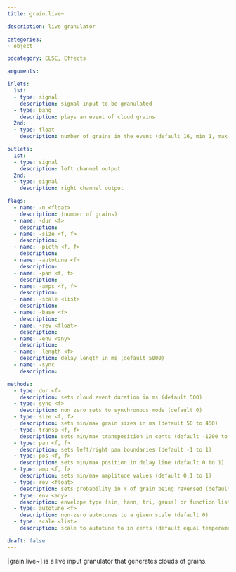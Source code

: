 ```yaml
---
title: grain.live~

description: live granulator

categories:
- object

pdcategory: ELSE, Effects

arguments:

inlets:
  1st:
  - type: signal
    description: signal input to be granulated
  - type: bang
    description: plays an event of cloud grains
  2nd:
  - type: float
    description: number of grains in the event (default 16, min 1, max 256)

outlets:
  1st:
  - type: signal
    description: left channel output
  2nd:
  - type: signal
    description: right channel output

flags:
  - name: -n <float>
    description: (number of grains)
  - name: -dur <f>
    description: 
  - name: -size <f, f>
    description: 
  - name: -picth <f, f>
    description: 
  - name: -autotune <f>
    description: 
  - name: -pan <f, f>
    description: 
  - name: -amps <f, f>
    description: 
  - name: -scale <list>
    description: 
  - name: -base <f>
    description: 
  - name: -rev <float>
    description: 
  - name: -env <any>
    description: 
  - name: -length <f>
    description: delay length in ms (default 5000)
  - name: -sync
    description: 

methods:
  - type: dur <f>
    description: sets cloud event duration in ms (default 500)
  - type: sync <f>
    description: non zero sets to synchronous mode (default 0)
  - type: size <f, f>
    description: sets min/max grain sizes in ms (default 50 to 450)
  - type: transp <f, f>
    description: sets min/max transposition in cents (default -1200 to 1200)
  - type: pan <f, f>
    description: sets left/right pan boundaries (default -1 to 1)
  - type: pos <f, f>
    description: sets min/max position in delay line (default 0 to 1)
  - type: amp <f, f>
    description: sets min/max amplitude values (default 0.1 to 1)
  - type: rev <float>
    description: sets probability in % of grain being reversed (default 0) 
  - type: env <any>
    description: envelope type (sin, hann, tri, gauss) or function list
  - type: autotune <f>
    description: non-zero autotunes to a given scale (default 0)
  - type: scale <list>
    description: scale to autotune to in cents (default equal temperament)

draft: false
---
```


[grain.live~] is a live input granulator that generates clouds of grains.

